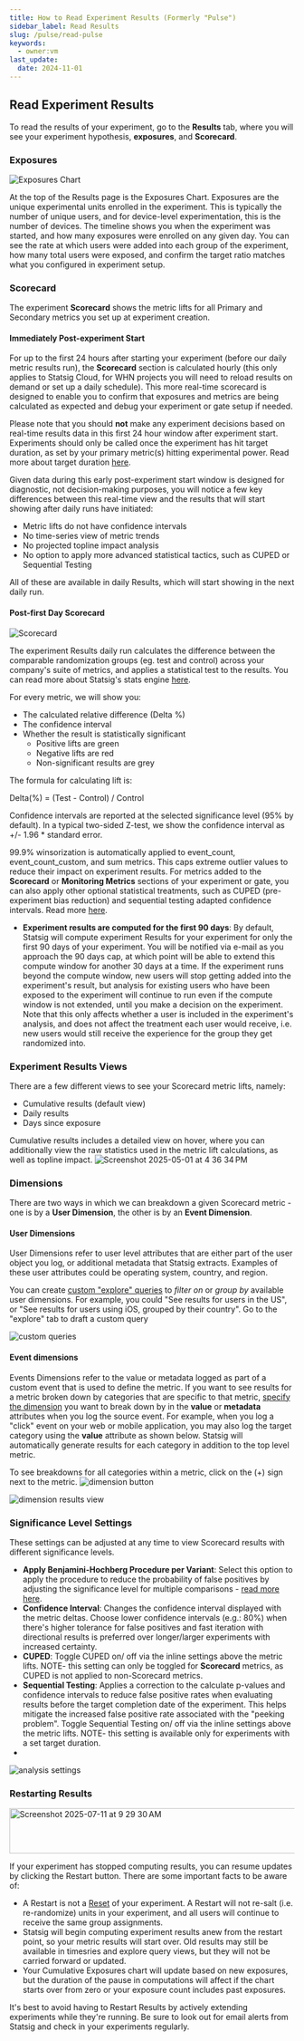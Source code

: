 ```yaml
---
title: How to Read Experiment Results (Formerly "Pulse")
sidebar_label: Read Results
slug: /pulse/read-pulse
keywords:
  - owner:vm
last_update:
  date: 2024-11-01
---
```


## Read Experiment Results

To read the results of your experiment, go to the **Results** tab, where you will see your experiment hypothesis, **exposures**, and **Scorecard**.

### Exposures

![Exposures Chart](https://github.com/user-attachments/assets/7a80e74e-140d-4c36-a78e-c9b626e1fee5)

At the top of the Results page is the Exposures Chart. Exposures are the unique experimental units enrolled in the experiment. This is typically the number of unique users, and for device-level experimentation, this is the number of devices. The timeline shows you when the experiment was started, and how many exposures were enrolled on any given day. You can see the rate at which users were added into each group of the experiment, how many total users were exposed, and confirm the target ratio matches what you configured in experiment setup.

### Scorecard

The experiment **Scorecard** shows the metric lifts for all Primary and Secondary metrics you set up at experiment creation.

#### Immediately Post-experiment Start 

For up to the first 24 hours after starting your experiment (before our daily metric results run), the **Scorecard** section is calculated hourly (this only applies to Statsig Cloud, for WHN projects you will need to reload results on demand or set up a daily schedule). This more real-time scorecard is designed to enable you to confirm that exposures and metrics are being calculated as expected and debug your experiment or gate setup if needed. 

Please note that you should **not** make any experiment decisions based on real-time results data in this first 24 hour window after experiment start. Experiments should only be called once the experiment has hit target duration, as set by your primary metric(s) hitting experimental power. Read more about target duration [here](/experiments-plus/create-new#target-duration). 

Given data during this early post-experiment start window is designed for diagnostic, not decision-making purposes, you will notice a few key differences between this real-time view and the results that will start showing after daily runs have initiated: 

- Metric lifts do not have confidence intervals
- No time-series view of metric trends
- No projected topline impact analysis
- No option to apply more advanced statistical tactics, such as CUPED or Sequential Testing 

All of these are available in daily Results, which will start showing in the next daily run. 

#### Post-first Day Scorecard

![Scorecard](https://github.com/user-attachments/assets/8b855f5c-d26f-4185-ac31-5108fbebe18e)

The experiment Results daily run calculates the difference between the comparable randomization groups (eg. test and control) across your company's suite of metrics, and applies a statistical test to the results. You can read more about Statsig's stats engine [here](/stats-engine). 

For every metric, we will show you:

- The calculated relative difference (Delta %)
- The confidence interval
- Whether the result is statistically significant
  - Positive lifts are green
  - Negative lifts are red
  - Non-significant results are grey

The formula for calculating lift is:

Delta(%) = (Test - Control) / Control

Confidence intervals are reported at the selected significance level (95% by default). In a typical two-sided Z-test, we show the confidence interval as +/- 1.96 \* standard error. 

99.9% winsorization is automatically applied to event_count, event_count_custom, and sum metrics. This caps extreme outlier values to reduce their impact on experiment results. For metrics added to the **Scorecard** or **Monitoring Metrics** sections of your experiment or gate, you can also apply other optional statistical treatments, such as CUPED (pre-experiment bias reduction) and sequential testing adapted confidence intervals. Read more [here](/stats-engine). 

* **Experiment results are computed for the first 90 days**: By default, Statsig will compute experiment Results for your experiment for only the first 90 days of your experiment. You will be notified via e-mail as you approach the 90 days cap, at which point will be able to extend this compute window for another 30 days at a time. If the experiment runs beyond the compute window, new users will stop getting added into the experiment's result, but analysis for existing users who have been exposed to the experiment will continue to run even if the compute window is not extended, until you make a decision on the experiment. Note that this only affects whether a user is included in the experiment's analysis, and does not affect the treatment each user would receive, i.e. new users would still receive the experience for the group they get randomized into.

### Experiment Results Views 
There are a few different views to see your Scorecard metric lifts, namely: 

- Cumulative results (default view)
- Daily results
- Days since exposure

Cumulative results includes a detailed view on hover, where you can additionally view the raw statistics used in the metric lift calculations, as well as topline impact.
![Screenshot 2025-05-01 at 4 36 34 PM](https://github.com/user-attachments/assets/856c7750-df56-45d9-b253-6b63f336cac7)

### Dimensions

There are two ways in which we can breakdown a given Scorecard metric - one is by a **User Dimension**, the other is by an **Event Dimension**.

#### User Dimensions

User Dimensions refer to user level attributes that are either part of the user object you log, or additional metadata that Statsig extracts. Examples of these user attributes could be operating system, country, and region.

You can create [custom "explore" queries](/pulse/custom-queries) to _filter on_ or _group by_ available user dimensions. For example, you could "See results for users in the US", or "See results for users using iOS, grouped by their country". Go to the "explore" tab to draft a custom query

![custom queries](https://github.com/user-attachments/assets/e3afb526-8f9d-465e-af33-ea9575ac69e7)


#### Event dimensions

Events Dimensions refer to the value or metadata logged as part of a custom event that is used to define the metric. If you want to see results for a metric broken down by categories that are specific to that metric, [specify the dimension](/metrics/metric-dimensions) you want to break down by in the **value** or **metadata** attributes when you log the source event. For example, when you log a "click" event on your web or mobile application, you may also log the target category using the **value** attribute as shown below. Statsig will automatically generate results for each category in addition to the top level metric. 

To see breakdowns for all categories within a metric, click on the (+) sign next to the metric.
![dimension button](https://github.com/user-attachments/assets/65cbe2a0-d269-4385-a606-c825ff2e8e05)

![dimension results view](https://github.com/user-attachments/assets/f557dac6-e29f-4cb5-bd6a-19fc2b226193)

### Significance Level Settings

These settings can be adjusted at any time to view Scorecard results with different significance levels. 

* **Apply Benjamini-Hochberg Procedure per Variant**: Select this option to apply the procedure to reduce the probability of false positives by adjusting the significance level for multiple comparisons - [read more here](/stats-engine/methodologies/benjamini–hochberg-procedure).
* **Confidence Interval**: Changes the confidence interval displayed with the metric deltas.  Choose lower confidence intervals (e.g.: 80%) when there's higher tolerance for false positives and fast iteration with directional results is preferred over longer/larger experiments with increased certainty.
* **CUPED**: Toggle CUPED on/ off via the inline settings above the metric lifts. NOTE- this setting can only be toggled for **Scorecard** metrics, as CUPED is not applied to non-Scorecard metrics. 
* **Sequential Testing**: Applies a correction to the calculate p-values and confidence intervals to reduce false positive rates when evaluating results before the target completion date of the experiment.  This helps mitigate the increased false positive rate associated with the "peeking problem". Toggle Sequential Testing on/ off via the inline settings above the metric lifts.  NOTE- this setting is available only for experiments with a set target duration.
* 
![analysis settings](https://github.com/user-attachments/assets/d2d7405a-9e86-4317-8f32-51b369c66699)  


### Restarting Results

<img width="1062" height="80" alt="Screenshot 2025-07-11 at 9 29 30 AM" src="https://github.com/user-attachments/assets/201ab314-9304-43f1-bc11-58dcf9394aa2" />

If your experiment has stopped computing results, you can resume updates by clicking the Restart button. There are some important facts to be aware of:

* A Restart is not a [Reset](https://docs.statsig.com/experiments-plus/ending-experiment/#stopping-an-experiment) of your experiment. A Restart will not re-salt (i.e. re-randomize) units in your experiment, and all users will continue to receive the same group assignments.
* Statsig will begin computing experiment results anew from the restart point, so your metric results will start over. Old results may still be available in timesries and explore query views, but they will not be carried forward or updated.
* Your Cumulative Exposures chart will update based on new exposures, but the duration of the pause in computations will affect if the chart starts over from zero or your exposure count includes past exposures.

It's best to avoid having to Restart Results by actively extending experiments while they're running. Be sure to look out for email alerts from Statsig and check in your experiments regularly.
